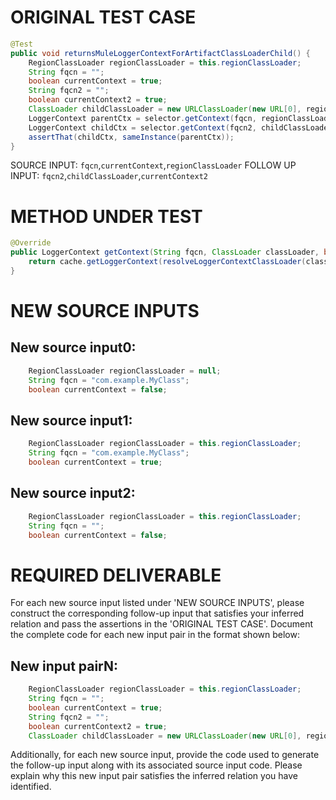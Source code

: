 # ORIGINAL TEST CASE
```java
@Test
public void returnsMuleLoggerContextForArtifactClassLoaderChild() {
    RegionClassLoader regionClassLoader = this.regionClassLoader;
    String fqcn = "";
    boolean currentContext = true;
    String fqcn2 = "";
    boolean currentContext2 = true;
    ClassLoader childClassLoader = new URLClassLoader(new URL[0], regionClassLoader);
    LoggerContext parentCtx = selector.getContext(fqcn, regionClassLoader, currentContext);
    LoggerContext childCtx = selector.getContext(fqcn2, childClassLoader, currentContext2);
    assertThat(childCtx, sameInstance(parentCtx));
}

```
SOURCE INPUT: `fqcn`,`currentContext`,`regionClassLoader`
FOLLOW UP INPUT: `fqcn2`,`childClassLoader`,`currentContext2`


# METHOD UNDER TEST
```java
@Override
public LoggerContext getContext(String fqcn, ClassLoader classLoader, boolean currentContext, URI configLocation) {
    return cache.getLoggerContext(resolveLoggerContextClassLoader(classLoader));
}

```


# NEW SOURCE INPUTS
## New source input0:
```java
    RegionClassLoader regionClassLoader = null;
    String fqcn = "com.example.MyClass";
    boolean currentContext = false;
```

## New source input1:
```java
    RegionClassLoader regionClassLoader = this.regionClassLoader;
    String fqcn = "com.example.MyClass";
    boolean currentContext = true;
```

## New source input2:
```java
    RegionClassLoader regionClassLoader = this.regionClassLoader;
    String fqcn = "";
    boolean currentContext = false;
```



# REQUIRED DELIVERABLE
For each new source input listed under 'NEW SOURCE INPUTS', please construct the corresponding follow-up input that satisfies your inferred relation and pass the assertions in the 'ORIGINAL TEST CASE'. Document the complete code for each new input pair in the format shown below:
## New input pairN:
```java
    RegionClassLoader regionClassLoader = this.regionClassLoader;
    String fqcn = "";
    boolean currentContext = true;
    String fqcn2 = "";
    boolean currentContext2 = true;
    ClassLoader childClassLoader = new URLClassLoader(new URL[0], regionClassLoader);
```

Additionally, for each new source input, provide the code used to generate the follow-up input along with its associated source input code. Please explain why this new input pair satisfies the inferred relation you have identified.